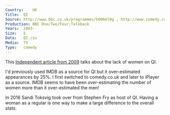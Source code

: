 ```yaml
---
Country:	UK
Title:	QI
Source:	http://www.bbc.co.uk/programmes/b006ml0g , http://www.comedy.co.uk/guide/tv/qi/
Production:	BBC One/Two/Four;Talkback
Years:	2003-
Size:	5
Data:	QI.csv
Media:	TV
Type:	comedy
---
```


This [Independent article from 2009](http://www.independent.co.uk/arts-entertainment/comedy/news/funny-thing-our-new-women-comics-are-invisible-1752301.html) talks about the lack of women on QI.

I'd previously used IMDB as a source for QI but it over-estimated appearances by 25%. I first switched to comedy.co.uk and later to iPlayer as a source. IMDB seems to have been over-estimating the number of women more than it over-estimated the men!

In 2016 Sandi Toksvig took over from Stephen Fry as host of QI. Having a woman as a regular is one way to make a large difference to the overall stats.